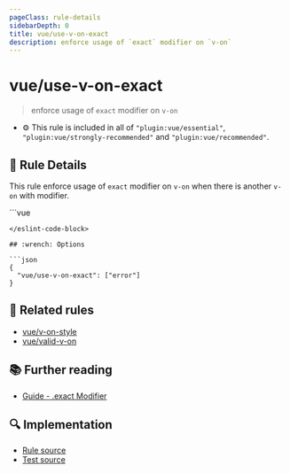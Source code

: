 ```yaml
---
pageClass: rule-details
sidebarDepth: 0
title: vue/use-v-on-exact
description: enforce usage of `exact` modifier on `v-on`
---
```

# vue/use-v-on-exact
> enforce usage of `exact` modifier on `v-on`

- :gear: This rule is included in all of `"plugin:vue/essential"`, `"plugin:vue/strongly-recommended"` and `"plugin:vue/recommended"`.

## :book: Rule Details

This rule enforce usage of `exact` modifier on `v-on` when there is another `v-on` with modifier.

<eslint-code-block :rules="{'vue/use-v-on-exact': ['error']}">
```vue
<template>
  <!-- ✓ GOOD -->
  <button @click="foo" :click="foo"></button>
  <button v-on:click.exact="foo" v-on:click.ctrl="foo"></button>

  <!-- ✗ BAD -->
  <button v-on:click="foo" v-on:click.ctrl="foo"></button>
</template>
```
</eslint-code-block>

## :wrench: Options

```json
{
  "vue/use-v-on-exact": ["error"]
}
```

## :couple: Related rules

- [vue/v-on-style](./v-on-style.md)
- [vue/valid-v-on](./valid-v-on.md)

## :books: Further reading

- [Guide - .exact Modifier](https://vuejs.org/v2/guide/events.html#exact-Modifier)

## :mag: Implementation

- [Rule source](https://github.com/vuejs/eslint-plugin-vue/blob/master/lib/rules/use-v-on-exact.js)
- [Test source](https://github.com/vuejs/eslint-plugin-vue/blob/master/tests/lib/rules/use-v-on-exact.js)
